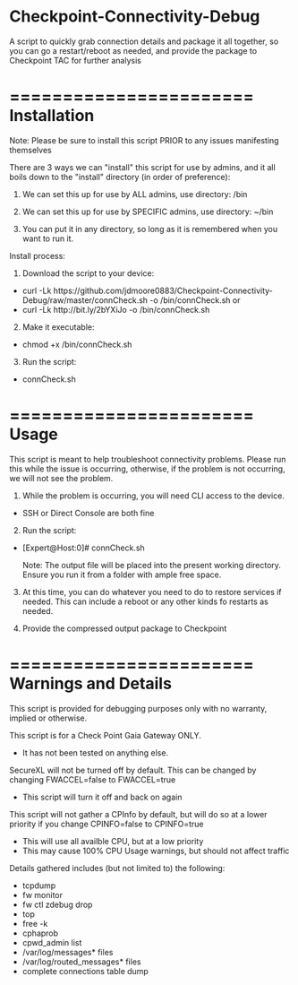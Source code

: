 # Checkpoint-Connectivity-Debug
A script to quickly grab connection details and package it all together, so you can go a restart/reboot as needed, and provide the package to Checkpoint TAC for further analysis

=======================
Installation
=======================
Note: Please be sure to install this script PRIOR to any issues manifesting themselves

There are 3 ways we can "install" this script for use by admins, and it all boils down to the "install" directory (in order of preference):

1. We can set this up for use by ALL admins, use directory:	/bin

2. We can set this up for use by SPECIFIC admins, use directory:	~/bin

3. You can put it in any directory, so long as it is remembered when you want to run it.

Install process:

1. Download the script to your device:
  - curl -Lk https://<i></i>github.com/jdmoore0883/Checkpoint-Connectivity-Debug/raw/master/connCheck.sh -o /bin/connCheck.sh
	or
  - curl -Lk http://<i></i>bit.ly/2bYXiJo -o /bin/connCheck.sh
2. Make it executable:
  - chmod +x /bin/connCheck.sh
3. Run the script:
  - connCheck.sh

=======================
Usage
=======================
This script is meant to help troubleshoot connectivity problems. Please run this while the issue is occurring, otherwise, if the problem is not occurring, we will not see the problem.

1. While the problem is occurring, you will need CLI access to the device.
  - SSH or Direct Console are both fine
2. Run the script:
  - [Expert@Host:0]# connCheck.sh

	Note: The output file will be placed into the present working directory.
		Ensure you run it from a folder with ample free space.

3. At this time, you can do whatever you need to do to restore services if needed. This can include a reboot or any other kinds fo restarts as needed.

4. Provide the compressed output package to Checkpoint

=======================
Warnings and Details
=======================
This script is provided for debugging purposes only with no warranty, implied or otherwise.

This script is for a Check Point Gaia Gateway ONLY.
  - It has not been tested on anything else.

SecureXL will not be turned off by default. This can be changed by changing FWACCEL=false to FWACCEL=true
  - This script will turn it off and back on again

This script will not gather a CPInfo by default, but will do so at a lower priority if you change CPINFO=false to CPINFO=true
  - This will use all availble CPU, but at a low priority
  - This may cause 100% CPU Usage warnings, but should not affect traffic

Details gathered includes (but not limited to) the following:
  - tcpdump
  - fw monitor
  - fw ctl zdebug drop
  - top
  - free -k
  - cphaprob
  - cpwd_admin list
  - /var/log/messages* files
  - /var/log/routed_messages* files
  - complete connections table dump

